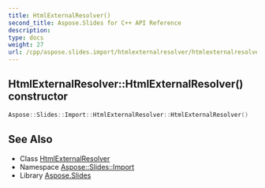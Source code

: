 ```yaml
---
title: HtmlExternalResolver()
second_title: Aspose.Slides for C++ API Reference
description: 
type: docs
weight: 27
url: /cpp/aspose.slides.import/htmlexternalresolver/htmlexternalresolver/
---
```

## HtmlExternalResolver::HtmlExternalResolver() constructor




```cpp
Aspose::Slides::Import::HtmlExternalResolver::HtmlExternalResolver()
```

## See Also

* Class [HtmlExternalResolver](./)
* Namespace [Aspose::Slides::Import](../)
* Library [Aspose.Slides](../../)
